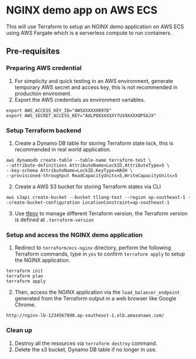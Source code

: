 NGINX demo app on AWS ECS
=====
This will use Terraform to setup an NGINX demo application on AWS ECS using AWS Fargate which is a serverless compute to run containers.

## Pre-requisites
### Preparing AWS credential
1. For simplicity and quick testing in an AWS environment, generate temporary AWS secret and access key, this is not recommended in production enviroment.
2. Export the AWS credentials as environment variables.
```
export AWS_ACCESS_KEY_ID="AWSXXXXXX0978"
export AWS_SECRET_ACCESS_KEY="AULP0XXXXXXY7US9XXXXOP56JX"
```

### Setup Terraform backend
1. Create a Dynamo DB table for storing Terraform state lock, this is recommended in real world application.
```
aws dynamodb create-table --table-name terraform-test \
--attribute-definitions AttributeName=LockID,AttributeType=S \
--key-schema AttributeName=LockID,KeyType=HASH \
--provisioned-throughput ReadCapacityUnits=5,WriteCapacityUnits=5
```
2. Create a AWS S3 bucket for storing Terraform states via CLI
```
aws s3api create-bucket --bucket tllang-test --region ap-southeast-1 --create-bucket-configuration LocationConstraint=ap-southeast-1
```
3. Use [tfenv](https://github.com/tfutils/tfenv) to manage different Terraform version, the Terraform version is defined at `.terraform-version`

### Setup and access the NGINX demo application
1. Redirect to `terraform/ecs-nginx` directory, perform the following Terraform commands, type in `yes` to confirm `terraform apply` to setup the NGINX application.
```
terraform init
terraform plan
terraform apply
```
2. Then, access the NGINX application via the `load_balancer_endpoint` generated from the Terraform output in a web browser like Google Chrome.
```
http://nginx-lb-1234567890.ap-southeast-1.elb.amazonaws.com/
```

### Clean up
1. Destroy all the resources via `terraform destroy` command.
2. Delete the s3 bucket, Dynamo DB table if no longer in use.